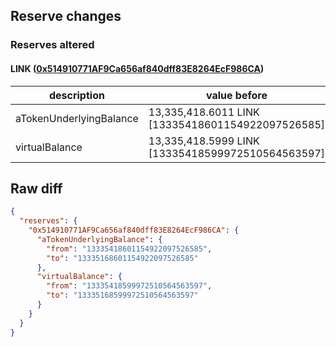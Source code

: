 ## Reserve changes

### Reserves altered

#### LINK ([0x514910771AF9Ca656af840dff83E8264EcF986CA](https://etherscan.io/address/0x514910771AF9Ca656af840dff83E8264EcF986CA))

| description | value before | value after |
| --- | --- | --- |
| aTokenUnderlyingBalance | 13,335,418.6011 LINK [13335418601154922097526585] | 13,335,168.6011 LINK [13335168601154922097526585] |
| virtualBalance | 13,335,418.5999 LINK [13335418599972510564563597] | 13,335,168.5999 LINK [13335168599972510564563597] |


## Raw diff

```json
{
  "reserves": {
    "0x514910771AF9Ca656af840dff83E8264EcF986CA": {
      "aTokenUnderlyingBalance": {
        "from": "13335418601154922097526585",
        "to": "13335168601154922097526585"
      },
      "virtualBalance": {
        "from": "13335418599972510564563597",
        "to": "13335168599972510564563597"
      }
    }
  }
}
```